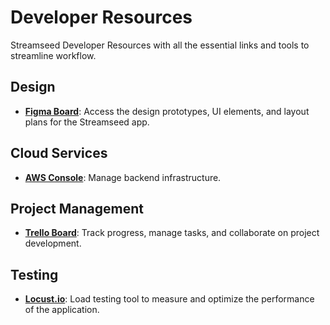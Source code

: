 # Developer Resources

Streamseed Developer Resources with all the essential links and tools to streamline workflow.

## Design

- **[Figma Board](https://www.figma.com/board/8P9O54mhgAxDy1K8YOTovU/Streamseed-App)**: Access the design prototypes, UI elements, and layout plans for the Streamseed app.

## Cloud Services

- **[AWS Console](https://890742587545.signin.aws.amazon.com/console)**: Manage backend infrastructure.

## Project Management

- **[Trello Board](https://trello.com/invite/b/65c2c69202d2cfb9fb8c484f/ATTI4d60ccc6fbf3a1d7442ccd5cb4cbd8d54A19E342/streamseed-dev)**: Track progress, manage tasks, and collaborate on project development.

## Testing

- **[Locust.io](https://locust.io/)**: Load testing tool to measure and optimize the performance of the application.

